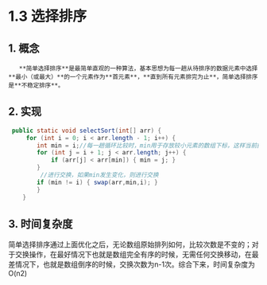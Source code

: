# 1.3 选择排序

##  1. 概念

       **简单选择排序**是最简单直观的一种算法，基本思想为每一趟从待排序的数据元素中选择**最小（或最大）**的一个元素作为**首元素**，**直到所有元素排完为止**，简单选择排序是**不稳定排序**。

## 2. 实现

```java
 public static void selectSort(int[] arr) {
     for (int i = 0; i < arr.length - 1; i++) {
        int min = i;//每一趟循环比较时，min用于存放较小元素的数组下标，这样当前批次比较完毕最终存放的就是此趟内最小的元素的下标，避免每次遇到较小元素都要进行交换。
        for (int j = i + 1; j < arr.length; j++) {
            if (arr[j] < arr[min]) { min = j; }
        }
         //进行交换，如果min发生变化，则进行交换
        if (min != i) { swap(arr,min,i); }
        }
    } 
```

## 3. 时间复杂度

 简单选择排序通过上面优化之后，无论数组原始排列如何，比较次数是不变的；对于交换操作，在最好情况下也就是数组完全有序的时候，无需任何交换移动，在最差情况下，也就是数组倒序的时候，交换次数为n-1次。综合下来，时间复杂度为O\(n2\)

